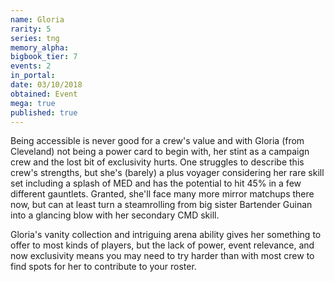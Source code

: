 ```yaml
---
name: Gloria
rarity: 5
series: tng
memory_alpha:
bigbook_tier: 7
events: 2
in_portal:
date: 03/10/2018
obtained: Event
mega: true
published: true
---
```


Being accessible is never good for a crew's value and with Gloria (from Cleveland) not being a power card to begin with, her stint as a campaign crew and the lost bit of exclusivity hurts. One struggles to describe this crew's strengths, but she's (barely) a plus voyager considering her rare skill set including a splash of MED and has the potential to hit 45% in a few different gauntlets. Granted, she'll face many more mirror matchups there now, but can at least turn a steamrolling from big sister Bartender Guinan into a glancing blow with her secondary CMD skill.

Gloria's vanity collection and intriguing arena ability gives her something to offer to most kinds of players, but the lack of power, event relevance, and now exclusivity means you may need to try harder than with most crew to find spots for her to contribute to your roster.

